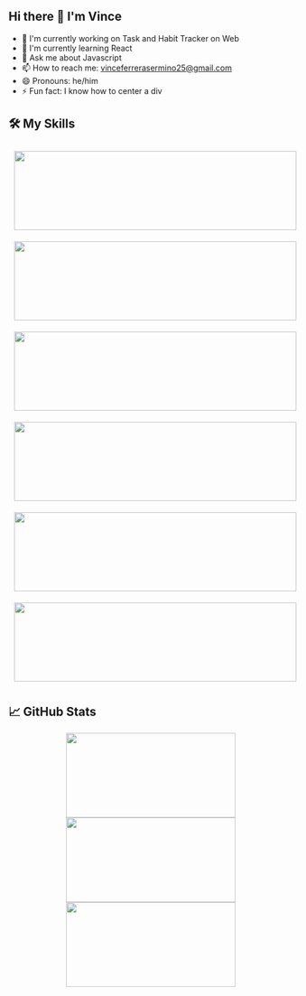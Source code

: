## Hi there 👋 I'm Vince

<!--
**comdotvince/comdotvince** is a ✨ _special_ ✨ repository because its `README.md` (this file) appears on your GitHub profile.
Here are some ideas to get you started:

- 🔭 I’m currently working on ...
- 🌱 I’m currently learning ...
- 👯 I’m looking to collaborate on ...
- 🤔 I’m looking for help with ...
- 💬 Ask me about ...
- 📫 How to reach me: ...
- 😄 Pronouns: ...
- ⚡ Fun fact: ...
-->

- 🔭 I'm currently working on Task and Habit Tracker on Web  
- 🌱 I'm currently learning React
- 💬 Ask me about Javascript 
- 📫 How to reach me: vinceferrerasermino25@gmail.com  
- 😄 Pronouns: he/him
- ⚡ Fun fact: I know how to center a div

## 🛠️ My Skills

<!-- 5X Larger Badges -->
<img src="https://img.shields.io/badge/-JavaScript-F7DF1E?style=for-the-badge&logo=javascript&logoColor=black" width="500" height="140" style="margin:10px"> <img src="https://img.shields.io/badge/-React-61DAFB?style=for-the-badge&logo=react&logoColor=black" width="500" height="140" style="margin:10px"> <img src="https://img.shields.io/badge/-HTML5-E34F26?style=for-the-badge&logo=html5&logoColor=white" width="500" height="140" style="margin:10px"> <img src="https://img.shields.io/badge/-Node.js-339933?style=for-the-badge&logo=nodedotjs&logoColor=white" width="500" height="140" style="margin:10px"> <img src="https://img.shields.io/badge/-Express-000000?style=for-the-badge&logo=express&logoColor=white" width="500" height="140" style="margin:10px"> <img src="https://img.shields.io/badge/-MongoDB-47A248?style=for-the-badge&logo=mongodb&logoColor=white" width="500" height="140" style="margin:10px">


## 📈 GitHub Stats
<p align="center">
  <img src="https://github-readme-stats.vercel.app/api?username=comdotvince&show_icons=true&theme=radical" width="300" height="150" />
  <img src="https://github-readme-stats.vercel.app/api/top-langs/?username=comdotvince&layout=compact&theme=radical" width="300" height="150" />
  <img src="https://github-readme-streak-stats.herokuapp.com/?user=comdotvince&theme=radical" width="300" height="150" />
</p>






